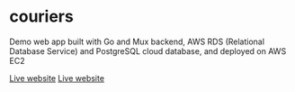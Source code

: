# couriers
Demo web app built with Go and Mux backend, AWS RDS (Relational Database Service) and PostgreSQL cloud database, and deployed on AWS EC2

[Live website](http://ec2-52-12-172-130.us-west-2.compute.amazonaws.com/assets/)
<a href="http://ec2-52-12-172-130.us-west-2.compute.amazonaws.com/assets/" target="_blank">Live website</a>